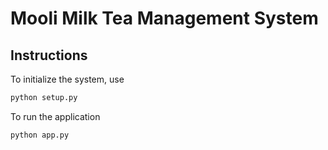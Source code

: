 # Mooli Milk Tea Management System
## Instructions
To initialize the system, use
```bash
python setup.py
```
To run the application
```bash
python app.py
```
